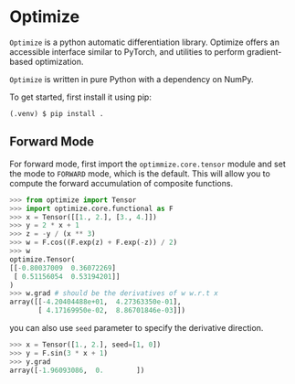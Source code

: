 # Optimize
`Optimize` is a python automatic differentiation library. Optimize offers an accessible interface similar to PyTorch, and utilities to perform gradient-based optimization.

`Optimize` is written in pure Python with a dependency on NumPy.

To get started, first install it using pip:
```
(.venv) $ pip install .
```

## Forward Mode
For forward mode, first import the `optimmize.core.tensor` module and set the mode to `FORWARD` mode, which is the default.  This will allow you to compute the forward accumulation of composite functions.

```python
>>> from optimize import Tensor
>>> import optimize.core.functional as F
>>> x = Tensor([[1., 2.], [3., 4.]])
>>> y = 2 * x + 1
>>> z = -y / (x ** 3)
>>> w = F.cos((F.exp(z) + F.exp(-z)) / 2)
>>> w
optimize.Tensor(
[[-0.80037009  0.36072269]
 [ 0.51156054  0.53194201]]
)
>>> w.grad # should be the derivatives of w w.r.t x
array([[-4.20404488e+01,  4.27363350e-01],
       [ 4.17169950e-02,  8.86701846e-03]])
```
you can also use ``seed`` parameter to specify the derivative direction.

```python
>>> x = Tensor([1., 2.], seed=[1, 0])
>>> y = F.sin(3 * x + 1)
>>> y.grad
array([-1.96093086,  0.        ])

```